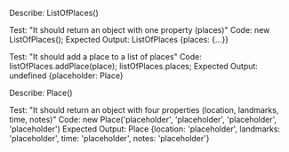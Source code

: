 Describe: ListOfPlaces()

Test: "It should return an object with one property (places)"
Code: new ListOfPlaces();
Expected Output: ListOfPlaces {places: {…}}

Test: "It should add a place to a list of places"
Code: listOfPlaces.addPlace(place);
listOfPlaces.places;
Expected Output: undefined
{placeholder: Place}

Describe: Place()

Test: "It should return an object with four properties (location, landmarks, time, notes)"
Code: new Place('placeholder', 'placeholder', 'placeholder', 'placeholder')
Expected Output: Place {location: 'placeholder', landmarks: 'placeholder', time: 'placeholder', notes: 'placeholder'}